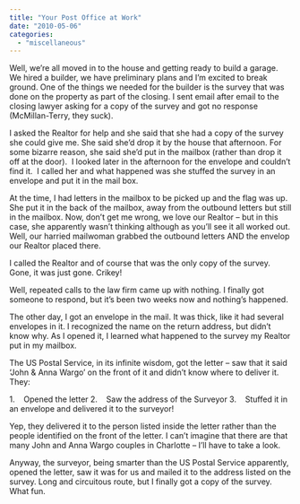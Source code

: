 ```yaml
---
title: "Your Post Office at Work"
date: "2010-05-06"
categories: 
  - "miscellaneous"
---
```


Well, we’re all moved in to the house and getting ready to build a garage. We hired a builder, we have preliminary plans and I’m excited to break ground. One of the things we needed for the builder is the survey that was done on the property as part of the closing. I sent email after email to the closing lawyer asking for a copy of the survey and got no response (McMillan-Terry, they suck).

I asked the Realtor for help and she said that she had a copy of the survey she could give me. She said she’d drop it by the house that afternoon. For some bizarre reason, she said she’d put in the mailbox (rather than drop it off at the door).  I looked later in the afternoon for the envelope and couldn’t find it.  I called her and what happened was she stuffed the survey in an envelope and put it in the mail box.

At the time, I had letters in the mailbox to be picked up and the flag was up. She put it in the back of the mailbox, away from the outbound letters but still in the mailbox. Now, don’t get me wrong, we love our Realtor – but in this case, she apparently wasn’t thinking although as you’ll see it all worked out. Well, our harried mailwoman grabbed the outbound letters AND the envelop our Realtor placed there.

I called the Realtor and of course that was the only copy of the survey. Gone, it was just gone. Crikey!

Well, repeated calls to the law firm came up with nothing. I finally got someone to respond, but it’s been two weeks now and nothing’s happened.

The other day, I got an envelope in the mail. It was thick, like it had several envelopes in it. I recognized the name on the return address, but didn’t know why. As I opened it, I learned what happened to the survey my Realtor put in my mailbox.

The US Postal Service, in its infinite wisdom, got the letter – saw that it said ‘John & Anna Wargo’ on the front of it and didn’t know where to deliver it. They:

1.    Opened the letter 2.    Saw the address of the Surveyor 3.    Stuffed it in an envelope and delivered it to the surveyor!

Yep, they delivered it to the person listed inside the letter rather than the people identified on the front of the letter. I can’t imagine that there are that many John and Anna Wargo couples in Charlotte – I’ll have to take a look.

Anyway, the surveyor, being smarter than the US Postal Service apparently, opened the letter, saw it was for us and mailed it to the address listed on the survey. Long and circuitous route, but I finally got a copy of the survey. What fun.
